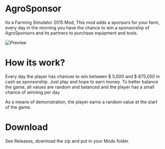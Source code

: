 # AgroSponsor
Its a Farming Simulator 2015 Mod, This mod adds a sponsors for your farm, every day in the morning you have the chance to win a sponsorship 
of AgroSponsors and its partners to purchase equipment and tools.

![Preview](http://s30.postimg.org/fhruq5d9d/Screenshot_8.png)

# How its work?
Every day the player has chances to win between $ 5,000 and $ 875,050 in cash as sponsorship. Just play and hope to earn money.
To better balance the game, all values are random and balanced and the player has a small chance of winning per day

As a means of demonstration, the player earns a random value at the start of the game.

# Download
See Releases, download the zip and put in your Mods folder.
